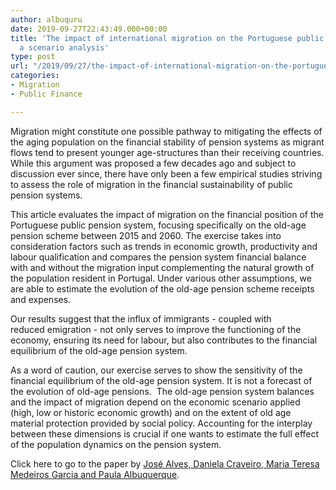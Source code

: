 ```yaml
---
author: albuquru
date: 2019-09-27T22:43:49.000+00:00
title: 'The impact of international migration on the Portuguese public pension system:
  a scenario analysis'
type: post
url: "/2019/09/27/the-impact-of-international-migration-on-the-portuguese-public-pension-system-a-scenario-analysis/"
categories:
- Migration
- Public Finance

---
```

Migration might constitute one possible pathway to mitigating the effects of the aging population on the financial stability of pension systems as migrant flows tend to present younger age-structures than their receiving countries. While this argument was proposed a few decades ago and subject to discussion ever since, there have only been a few empirical studies striving to assess the role of migration in the financial sustainability of public pension systems.

This article evaluates the impact of migration on the financial position of the Portuguese public pension system, focusing specifically on the old-age pension scheme between 2015 and 2060. The exercise takes into consideration factors such as trends in economic growth, productivity and labour qualification and compares the pension system financial balance with and without the migration input complementing the natural growth of the population resident in Portugal. Under various other assumptions, we are able to estimate the evolution of the old-age pension scheme receipts and expenses.

Our results suggest that the influx of immigrants - coupled with reduced emigration - not only serves to improve the functioning of the economy, ensuring its need for labour, but also contributes to the financial equilibrium of the old-age pension system.

As a word of caution, our exercise serves to show the sensitivity of the financial equilibrium of the old-age pension system. It is not a forecast of the evolution of old-age pensions.  The old-age pension system balances and the impact of migration depend on the economic scenario applied (high, low or historic economic growth) and on the extent of old age material protection provided by social policy. Accounting for the interplay between these dimensions is crucial if one wants to estimate the full effect of the population dynamics on the pension system.

Click here to go to the paper by [José Alves, Daniela Craveiro, Maria Teresa Medeiros Garcia and Paula Albuquerque](https://onlinelibrary.wiley.com/doi/full/10.1111/issr.12197).